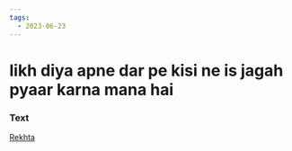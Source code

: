 ```yaml
---
tags:
  - 2023-06-23
---
```

# likh diya apne dar pe kisi ne is jagah pyaar karna mana hai 

### Text
[Rekhta](https://www.rekhta.org/ghazals/likh-diyaa-apne-dar-pe-kisii-ne-is-jagah-pyaar-karnaa-manaa-hai-qateel-shifai-ghazals?sort=popularity-desc&lang=ur)

